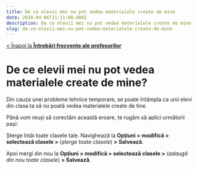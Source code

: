 ```yaml
---
title: De ce elevii mei nu pot vedea materialele create de mine
date: 2020-04-06T21:11:08.000Z
description: De ce elevii mei nu pot vedea materialele create de mine
slug: de-ce-elevii-mei-nu-pot-vedea-materialele-create-de-mine
---
```


[< Înapoi la **Întrebări frecvente ale profesorilor**](/intrebari-frecvente-ale-profesorilor/)

# De ce elevii mei nu pot vedea materialele create de mine?

Din cauza unei probleme tehnice temporare, se poate întâmpla ca unii elevi din clasa ta să nu poată vedea materialele create de tine.

Până vom reuși să corectăm această eroare, te rugăm să aplici următorii pași:

Șterge întâi toate clasele tale. Navighează la **Opțiuni > modifică > selectează clasele >** (_șterge toate clasele_) **> Salvează**.

Apoi mergi din nou la **Opțiuni > modifică > selectează clasele >** (_adaugă din nou toate clasele_) **> Salvează**.
